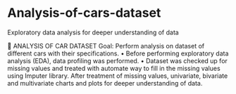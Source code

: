 # Analysis-of-cars-dataset
Exploratory data analysis for deeper understanding of data

	ANALYSIS OF CAR DATASET
Goal: Perform analysis on dataset of different cars with their specifications.
•	Before performing exploratory data analysis (EDA), data profiling was performed.
•	Dataset was checked up for missing values and treated with automate way to fill in the missing values using Imputer library.
After treatment of missing values, univariate, bivariate and multivariate charts and plots for deeper understanding of data.
